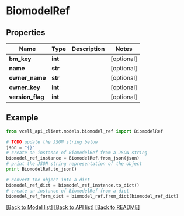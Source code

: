 # BiomodelRef


## Properties
Name | Type | Description | Notes
------------ | ------------- | ------------- | -------------
**bm_key** | **int** |  | [optional] 
**name** | **str** |  | [optional] 
**owner_name** | **str** |  | [optional] 
**owner_key** | **int** |  | [optional] 
**version_flag** | **int** |  | [optional] 

## Example

```python
from vcell_api_client.models.biomodel_ref import BiomodelRef

# TODO update the JSON string below
json = "{}"
# create an instance of BiomodelRef from a JSON string
biomodel_ref_instance = BiomodelRef.from_json(json)
# print the JSON string representation of the object
print BiomodelRef.to_json()

# convert the object into a dict
biomodel_ref_dict = biomodel_ref_instance.to_dict()
# create an instance of BiomodelRef from a dict
biomodel_ref_form_dict = biomodel_ref.from_dict(biomodel_ref_dict)
```
[[Back to Model list]](../README.md#documentation-for-models) [[Back to API list]](../README.md#documentation-for-api-endpoints) [[Back to README]](../README.md)


